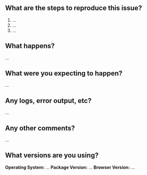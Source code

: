 <!-- Thanks for reporting an issue! Please fill out the blanks below. -->

## What are the steps to reproduce this issue?

1. …
2. …
3. …

## What happens?
…

## What were you expecting to happen?
…

## Any logs, error output, etc?
…

## Any other comments?
…

## What versions are you using?
**Operating System:** …
**Package Version:** …
**Browser Version:** …
